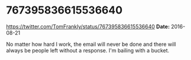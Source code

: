 # 767395836615536640
https://twitter.com/TomFrankly/status/767395836615536640
**Date:** 2016-08-21

No matter how hard I work, the email will never be done and there will always be people left without a response. I'm bailing with a bucket.
